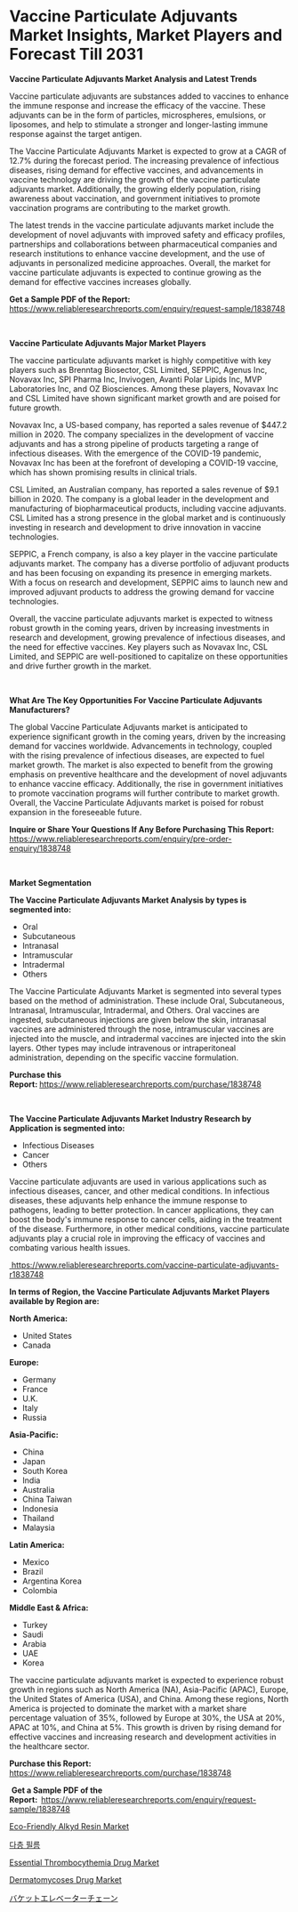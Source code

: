 <p><h1>Vaccine Particulate Adjuvants Market Insights, Market Players and Forecast Till 2031</h1></p><p><strong>Vaccine Particulate Adjuvants Market Analysis and Latest Trends</strong></p>
<p><p>Vaccine particulate adjuvants are substances added to vaccines to enhance the immune response and increase the efficacy of the vaccine. These adjuvants can be in the form of particles, microspheres, emulsions, or liposomes, and help to stimulate a stronger and longer-lasting immune response against the target antigen.</p><p>The Vaccine Particulate Adjuvants Market is expected to grow at a CAGR of 12.7% during the forecast period. The increasing prevalence of infectious diseases, rising demand for effective vaccines, and advancements in vaccine technology are driving the growth of the vaccine particulate adjuvants market. Additionally, the growing elderly population, rising awareness about vaccination, and government initiatives to promote vaccination programs are contributing to the market growth.</p><p>The latest trends in the vaccine particulate adjuvants market include the development of novel adjuvants with improved safety and efficacy profiles, partnerships and collaborations between pharmaceutical companies and research institutions to enhance vaccine development, and the use of adjuvants in personalized medicine approaches. Overall, the market for vaccine particulate adjuvants is expected to continue growing as the demand for effective vaccines increases globally.</p></p>
<p><strong>Get a Sample PDF of the Report:&nbsp;</strong> <a href="https://www.reliableresearchreports.com/enquiry/request-sample/1838748">https://www.reliableresearchreports.com/enquiry/request-sample/1838748</a></p>
<p>&nbsp;</p>
<p><strong>Vaccine Particulate Adjuvants Major Market Players</strong></p>
<p><p>The vaccine particulate adjuvants market is highly competitive with key players such as Brenntag Biosector, CSL Limited, SEPPIC, Agenus Inc, Novavax Inc, SPI Pharma Inc, Invivogen, Avanti Polar Lipids Inc, MVP Laboratories Inc, and OZ Biosciences. Among these players, Novavax Inc and CSL Limited have shown significant market growth and are poised for future growth.</p><p>Novavax Inc, a US-based company, has reported a sales revenue of $447.2 million in 2020. The company specializes in the development of vaccine adjuvants and has a strong pipeline of products targeting a range of infectious diseases. With the emergence of the COVID-19 pandemic, Novavax Inc has been at the forefront of developing a COVID-19 vaccine, which has shown promising results in clinical trials.</p><p>CSL Limited, an Australian company, has reported a sales revenue of $9.1 billion in 2020. The company is a global leader in the development and manufacturing of biopharmaceutical products, including vaccine adjuvants. CSL Limited has a strong presence in the global market and is continuously investing in research and development to drive innovation in vaccine technologies.</p><p>SEPPIC, a French company, is also a key player in the vaccine particulate adjuvants market. The company has a diverse portfolio of adjuvant products and has been focusing on expanding its presence in emerging markets. With a focus on research and development, SEPPIC aims to launch new and improved adjuvant products to address the growing demand for vaccine technologies.</p><p>Overall, the vaccine particulate adjuvants market is expected to witness robust growth in the coming years, driven by increasing investments in research and development, growing prevalence of infectious diseases, and the need for effective vaccines. Key players such as Novavax Inc, CSL Limited, and SEPPIC are well-positioned to capitalize on these opportunities and drive further growth in the market.</p></p>
<p>&nbsp;</p>
<p><strong>What Are The Key Opportunities For Vaccine Particulate Adjuvants Manufacturers?</strong></p>
<p><p>The global Vaccine Particulate Adjuvants market is anticipated to experience significant growth in the coming years, driven by the increasing demand for vaccines worldwide. Advancements in technology, coupled with the rising prevalence of infectious diseases, are expected to fuel market growth. The market is also expected to benefit from the growing emphasis on preventive healthcare and the development of novel adjuvants to enhance vaccine efficacy. Additionally, the rise in government initiatives to promote vaccination programs will further contribute to market growth. Overall, the Vaccine Particulate Adjuvants market is poised for robust expansion in the foreseeable future.</p></p>
<p><strong>Inquire or Share Your Questions If Any Before Purchasing This Report:</strong> <a href="https://www.reliableresearchreports.com/enquiry/pre-order-enquiry/1838748">https://www.reliableresearchreports.com/enquiry/pre-order-enquiry/1838748</a></p>
<p>&nbsp;</p>
<p><strong>Market Segmentation</strong></p>
<p><strong>The Vaccine Particulate Adjuvants Market Analysis by types is segmented into:</strong></p>
<p><ul><li>Oral</li><li>Subcutaneous</li><li>Intranasal</li><li>Intramuscular</li><li>Intradermal</li><li>Others</li></ul></p>
<p><p>The Vaccine Particulate Adjuvants Market is segmented into several types based on the method of administration. These include Oral, Subcutaneous, Intranasal, Intramuscular, Intradermal, and Others. Oral vaccines are ingested, subcutaneous injections are given below the skin, intranasal vaccines are administered through the nose, intramuscular vaccines are injected into the muscle, and intradermal vaccines are injected into the skin layers. Other types may include intravenous or intraperitoneal administration, depending on the specific vaccine formulation.</p></p>
<p><strong>Purchase this Report:&nbsp;</strong><a href="https://www.reliableresearchreports.com/purchase/1838748">https://www.reliableresearchreports.com/purchase/1838748</a></p>
<p>&nbsp;</p>
<p><strong>The Vaccine Particulate Adjuvants Market Industry Research by Application is segmented into:</strong></p>
<p><ul><li>Infectious Diseases</li><li>Cancer</li><li>Others</li></ul></p>
<p><p>Vaccine particulate adjuvants are used in various applications such as infectious diseases, cancer, and other medical conditions. In infectious diseases, these adjuvants help enhance the immune response to pathogens, leading to better protection. In cancer applications, they can boost the body's immune response to cancer cells, aiding in the treatment of the disease. Furthermore, in other medical conditions, vaccine particulate adjuvants play a crucial role in improving the efficacy of vaccines and combating various health issues.</p></p>
<p><a href="https://www.reliableresearchreports.com/vaccine-particulate-adjuvants-r1838748">&nbsp;https://www.reliableresearchreports.com/vaccine-particulate-adjuvants-r1838748</a></p>
<p><strong>In terms of Region, the Vaccine Particulate Adjuvants Market Players available by Region are:</strong></p>
<p>
    <p> <strong> North America: </strong>
        <ul>
            <li>United States</li>
            <li>Canada</li>
        </ul>
        </p> 
    <p> <strong> Europe: </strong>
        <ul>
            <li>Germany</li>
            <li>France</li>
            <li>U.K.</li>
            <li>Italy</li>
            <li>Russia</li>
        </ul>
        </p> 
    <p> <strong> Asia-Pacific: </strong>
        <ul>
            <li>China</li>
            <li>Japan</li>
            <li>South Korea</li>
            <li>India</li>
            <li>Australia</li>
            <li>China Taiwan</li>
            <li>Indonesia</li>
            <li>Thailand</li>
            <li>Malaysia</li>
        </ul>
        </p> 
    <p> <strong> Latin America: </strong>
        <ul>
            <li>Mexico</li>
            <li>Brazil</li>
            <li>Argentina Korea</li>
            <li>Colombia</li>
        </ul>
        </p> 
    <p> <strong> Middle East & Africa: </strong>
        <ul>
            <li>Turkey</li>
            <li>Saudi</li>
            <li>Arabia</li>
            <li>UAE</li>
            <li>Korea</li>
        </ul>
    </p>
    </p>
<p><p>The vaccine particulate adjuvants market is expected to experience robust growth in regions such as North America (NA), Asia-Pacific (APAC), Europe, the United States of America (USA), and China. Among these regions, North America is projected to dominate the market with a market share percentage valuation of 35%, followed by Europe at 30%, the USA at 20%, APAC at 10%, and China at 5%. This growth is driven by rising demand for effective vaccines and increasing research and development activities in the healthcare sector.</p></p>
<p><strong>Purchase this Report: </strong><a href="https://www.reliableresearchreports.com/purchase/1838748">https://www.reliableresearchreports.com/purchase/1838748</a></p>
<p>&nbsp;<strong>Get a Sample PDF of the Report:&nbsp;&nbsp;</strong><a href="https://www.reliableresearchreports.com/enquiry/request-sample/1838748">https://www.reliableresearchreports.com/enquiry/request-sample/1838748</a></p>
<p><strong></strong></p>
<p><p><a href="https://issuu.com/reportprime-2/docs/eco-friendly-alkyd-resin-market-size-2030.pptx">Eco-Friendly Alkyd Resin Market</a></p><p><a href="https://github.com/rick7624/Market-Research-Report-List-1/blob/main/863096957530.md">다층 필름</a></p><p><a href="https://github.com/GageWest1962/Market-Research-Report-List-1/blob/main/essential-thrombocythemia-drug-market.md">Essential Thrombocythemia Drug Market</a></p><p><a href="https://github.com/Hazelklievgspy6vdcsmu106w/Market-Research-Report-List-2/blob/main/dermatomycoses-drug-market.md">Dermatomycoses Drug Market</a></p><p><a href="https://github.com/andym141978/Market-Research-Report-List-1/blob/main/709612759288.md">バケットエレベーターチェーン</a></p></p>